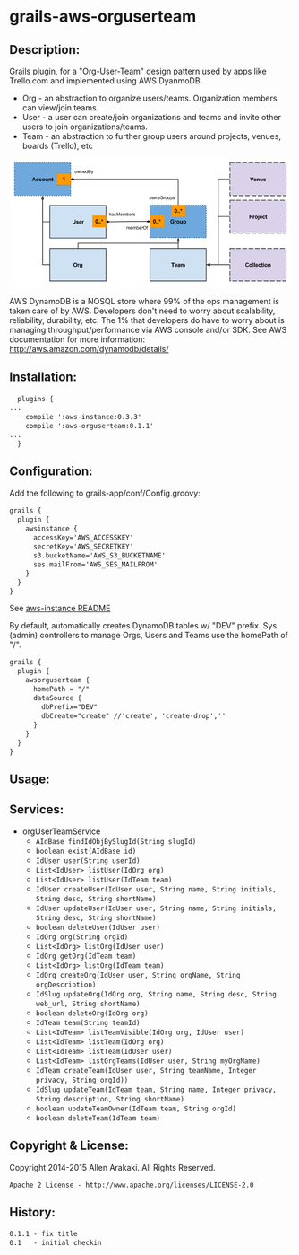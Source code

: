 # grails-aws-orguserteam

Description:
--------------
Grails plugin, for a "Org-User-Team" design pattern used by apps like Trello.com and implemented using AWS DyanmoDB.

* Org - an abstraction to organize users/teams.  Organization members can view/join teams.
* User - a user can create/join organizations and teams and invite other users to join organizations/teams.
* Team - an abstraction to further group users around projects, venues, boards (Trello), etc

![Class Diagram](/grails-app/assets/images/OrgUserTeam.png?raw=true "Class Diagram")

AWS DynamoDB is a NOSQL store where 99% of the ops management is taken care of by AWS.  Developers don't need to worry about
scalability, reliability, durability, etc.  The 1% that developers do have to worry about is managing throughput/performance via
AWS console and/or SDK.  See AWS documentation for more information: http://aws.amazon.com/dynamodb/details/

Installation:
--------------
```
  plugins {
...
    compile ':aws-instance:0.3.3'
    compile ':aws-orguserteam:0.1.1'
...
  }
```

Configuration:
--------------
Add the following to grails-app/conf/Config.groovy:
```
grails {
  plugin {
    awsinstance {
      accessKey='AWS_ACCESSKEY'
      secretKey='AWS_SECRETKEY'
      s3.bucketName='AWS_S3_BUCKETNAME'
      ses.mailFrom='AWS_SES_MAILFROM'
    }
  }
}
```
See <a href="https://github.com/ikakara-team/grails-aws-instance">aws-instance README</a>

By default, automatically creates DynamoDB tables w/ "DEV" prefix.  Sys (admin) controllers to manage
Orgs, Users and Teams use the homePath of "/".
```
grails {
  plugin {
    awsorguserteam {
      homePath = "/"
      dataSource {
        dbPrefix="DEV"
        dbCreate="create" //'create', 'create-drop',''
      }
    }
  }
}
```

Usage:
--------------

Services:
--------------
* orgUserTeamService
  * ```AIdBase findIdObjBySlugId(String slugId)```
  * ```boolean exist(AIdBase id)```
  * ```IdUser user(String userId)```
  * ```List<IdUser> listUser(IdOrg org)```
  * ```List<IdUser> listUser(IdTeam team)```
  * ```IdUser createUser(IdUser user, String name, String initials, String desc, String shortName)```
  * ```IdUser updateUser(IdUser user, String name, String initials, String desc, String shortName)```
  * ```boolean deleteUser(IdUser user)```
  * ```IdOrg org(String orgId)```
  * ```List<IdOrg> listOrg(IdUser user)```
  * ```IdOrg getOrg(IdTeam team)```
  * ```List<IdOrg> listOrg(IdTeam team)```
  * ```IdOrg createOrg(IdUser user, String orgName, String orgDescription)```
  * ```IdSlug updateOrg(IdOrg org, String name, String desc, String web_url, String shortName)```
  * ```boolean deleteOrg(IdOrg org)```
  * ```IdTeam team(String teamId)```
  * ```List<IdTeam> listTeamVisible(IdOrg org, IdUser user)```
  * ```List<IdTeam> listTeam(IdOrg org)```
  * ```List<IdTeam> listTeam(IdUser user)```
  * ```List<IdTeam> listOrgTeams(IdUser user, String myOrgName)```
  * ```IdTeam createTeam(IdUser user, String teamName, Integer privacy, String orgId))```
  * ```IdSlug updateTeam(IdTeam team, String name, Integer privacy, String description, String shortName)```
  * ```boolean updateTeamOwner(IdTeam team, String orgId)```
  * ```boolean deleteTeam(IdTeam team)```

Copyright & License:
--------------
Copyright 2014-2015 Allen Arakaki.  All Rights Reserved.

```
Apache 2 License - http://www.apache.org/licenses/LICENSE-2.0
```

History:
--------------
```
0.1.1 - fix title
0.1   - initial checkin
```